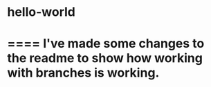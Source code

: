 # hello-world

====
I've made some changes to the readme to show how working with branches is working.
====
